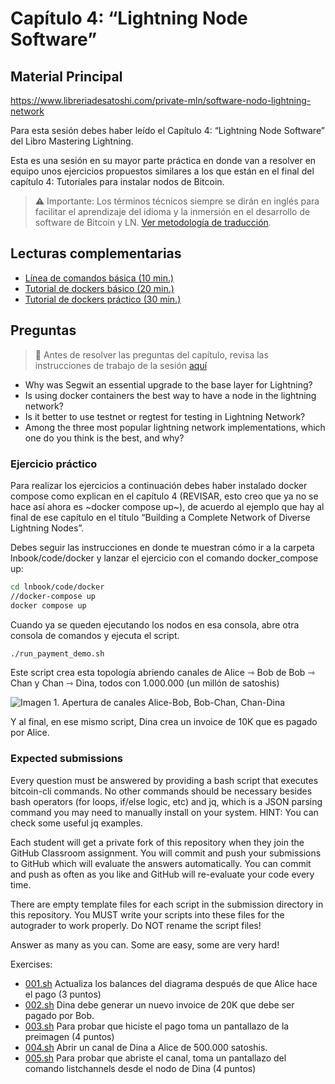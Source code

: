 # Capítulo 4: “Lightning Node Software”
## Material Principal

https://www.libreriadesatoshi.com/private-mln/software-nodo-lightning-network

Para esta sesión debes haber leído el Capítulo 4: “Lightning Node Software” del Libro Mastering Lightning.

Esta es una sesión en su mayor parte práctica en donde van a resolver en equipo unos ejercicios propuestos similares a los que están en el final del capítulo 4: Tutoriales para instalar nodos de Bitcoin.

> ⚠️ Importante: Los términos técnicos siempre se dirán en inglés para facilitar el aprendizaje del idioma y la inmersión en el desarrollo de software de Bitcoin y LN. [Ver metodología de traducción](https://docs.google.com/document/d/1uPy771hf2xUElcaOR_Sk9NTqODeg9QZENYWL9leQc1g/edit?usp=sharing).

## Lecturas complementarias
- [‍Línea de comandos básica (10 min.)](https://www.youtube.com/watch?v=BZN7Tqeu8eA)
- ‍[Tutorial de dockers básico (20 min.)](https://youtu.be/12GnSq2T_ZQ)
- [Tutorial de dockers práctico (30 min.)](https://youtu.be/chb5d5VKkA4)

## Preguntas
> 🛑 Antes de resolver las preguntas del capítulo, revisa las instrucciones de trabajo de la sesión [aquí](https://www.libreriadesatoshi.com/private-mln/lightning-welcome-page)

- Why was Segwit an essential upgrade to the base layer for Lightning?
- Is using docker containers the best way to have a node in the lightning network?
- Is it better to use testnet or regtest for testing in Lightning Network?
- Among the three most popular lightning network implementations, which one do you think is the best, and why?

### Ejercicio práctico

Para realizar los ejercicios a continuación debes haber instalado docker compose como explican en el capítulo 4 (REVISAR, esto creo que ya no se hace así ahora es ~docker compose up~), de acuerdo al ejemplo que hay al final de ese capítulo en el título “Building a Complete Network of Diverse Lightning Nodes”.

Debes seguir las instrucciones en donde te muestran cómo ir a la carpeta lnbook/code/docker y lanzar el ejercicio con el comando docker_compose up:
```bash
cd lnbook/code/docker
//docker-compose up
docker compose up   
```
Cuando ya se queden ejecutando los nodos en esa consola, abre otra consola de comandos y ejecuta el script.
```bash
./run_payment_demo.sh 
```
Este script crea esta topología abriendo canales de Alice ⇾ Bob de Bob ⇾ Chan y Chan ⇾ Dina, todos con 1.000.000 (un millón de satoshis)


![Imagen 1. Apertura de canales Alice-Bob, Bob-Chan, Chan-Dina](https://github.com/user-attachments/assets/3b87f359-4696-4582-a165-88bf9ddfc94f)

Y al final, en ese mismo script, Dina crea un invoice de 10K que es pagado por Alice.

### Expected submissions

Every question must be answered by providing a bash script that executes bitcoin-cli commands. No other commands should be necessary besides bash operators (for loops, if/else logic, etc) and jq, which is a JSON parsing command you may need to manually install on your system. HINT: You can check some useful jq examples.

Each student will get a private fork of this repository when they join the GitHub Classroom assignment. You will commit and push your submissions to GitHub which will evaluate the answers automatically. You can commit and push as often as you like and GitHub will re-evaluate your code every time.

There are empty template files for each script in the submission directory in this repository. You MUST write your scripts into these files for the autograder to work properly. Do NOT rename the script files!

Answer as many as you can. Some are easy, some are very hard!

Exercises:
- [001.sh](/submission/001.sh) Actualiza los balances del diagrama después de que Alice hace el pago (3 puntos)
- [002.sh](/submission/002.sh) Dina debe generar un nuevo invoice de 20K que debe ser pagado por Bob.
- [003.sh](/submission/003.sh) Para probar que hiciste el pago toma un pantallazo de la preimagen (4 puntos)
- [004.sh](/submission/004.sh) Abrir un canal de Dina a Alice de 500.000 satoshis.
- [005.sh](/submission/005.sh) Para probar que abriste el canal, toma un pantallazo del comando listchannels desde el nodo de Dina (4 puntos)
